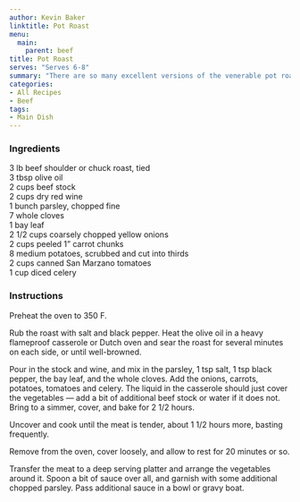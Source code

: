 ```yaml
---
author: Kevin Baker
linktitle: Pot Roast
menu:
  main:
    parent: beef
title: Pot Roast
serves: "Serves 6-8"
summary: "There are so many excellent versions of the venerable pot roast. This recipe is one of them."
categories:
- All Recipes
- Beef
tags:
- Main Dish
---
```

### Ingredients

<div class="ingredient-list">

3 lb beef shoulder or chuck roast, tied  
3 tbsp olive oil  
2 cups beef stock  
2 cups dry red wine  
1 bunch parsley, chopped fine  
7 whole cloves  
1 bay leaf  
2 1/2 cups coarsely chopped yellow onions  
2 cups  peeled 1” carrot chunks  
8 medium potatoes, scrubbed and cut into thirds  
2 cups canned San Marzano tomatoes   
1 cup diced celery   

</div>

### Instructions
Preheat the oven to 350 F.

Rub the roast with salt and black pepper.  Heat the olive oil in a heavy flameproof casserole or Dutch oven and sear the roast for several minutes on each side, or until well-browned.

Pour in the stock and wine, and mix in the parsley, 1 tsp salt, 1 tsp black pepper, the bay leaf, and the whole cloves.  Add the onions, carrots, potatoes, tomatoes and celery. The liquid in the casserole should just cover the vegetables — add a bit of additional beef stock or water if it does not. Bring to a simmer, cover, and bake for 2 1/2 hours.

Uncover and cook until the meat is tender, about 1 1/2 hours more, basting frequently.

Remove from the oven, cover loosely, and allow to rest for 20 minutes or so.

Transfer the meat to a deep serving platter and arrange the vegetables around it. Spoon a bit of sauce over all, and garnish with some additional chopped parsley. Pass additional sauce in a bowl or gravy boat.